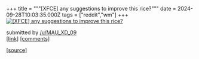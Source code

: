 +++
title = """[XFCE] any suggestions to improve this rice?"""
date = 2024-09-28T10:03:35.000Z
tags = ["reddit","wm"]
+++
[![[XFCE] any suggestions to improve this rice?](https://preview.redd.it/7489i39exird1.jpeg?width=640&crop=smart&auto=webp&s=91b87664c3532709fae4245f56ff0773d46c01bf "[XFCE] any suggestions to improve this rice?")](https://www.reddit.com/r/unixporn/comments/1frb0m6/xfce_any_suggestions_to_improve_this_rice/)

submitted by [/u/MAU\_XD\_09](https://www.reddit.com/user/MAU_XD_09)  
[\[link\]](https://i.redd.it/7489i39exird1.jpeg) [\[comments\]](https://www.reddit.com/r/unixporn/comments/1frb0m6/xfce_any_suggestions_to_improve_this_rice/)

[[source]](https://www.reddit.com/r/unixporn/comments/1frb0m6/xfce_any_suggestions_to_improve_this_rice/)
